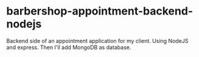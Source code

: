 # barbershop-appointment-backend-nodejs

Backend side of an appointment application for my client. Using NodeJS and express. Then I'll add MongoDB as database.
